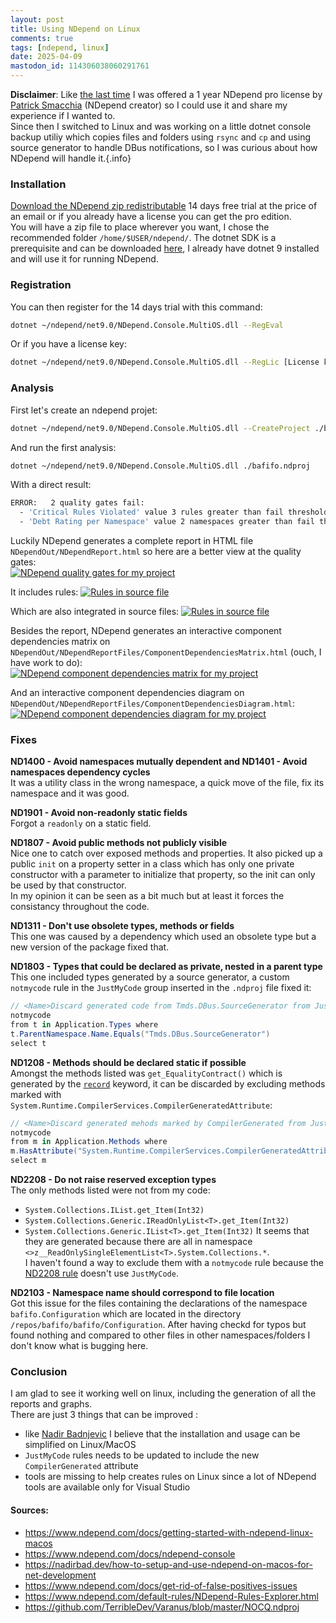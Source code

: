 ```yaml
---
layout: post
title: Using NDepend on Linux
comments: true
tags: [ndepend, linux]
date: 2025-04-09
mastodon_id: 114306038060291761
---
```


**Disclaimer**: Like [the last time][my-journey-with-ndepend] I was offered a 1 year NDepend pro license by [Patrick Smacchia][psmacchia] (NDepend creator) so I could use it and share my experience if I wanted to.  
Since then I switched to Linux and was working on a little dotnet console backup utiliy which copies files and folders using `rsync` and `cp` and using source generator to handle DBus notifications, so I was curious about how NDepend will handle it.{.info}

[my-journey-with-ndepend]: https://laedit.net/2017/05/16/my-journey-with-ndepend.html
[psmacchia]: https://blog.ndepend.com/author/psmacchia/

### Installation
[Download the NDepend zip redistributable][ndepend-download] 14 days free trial at the price of an email or if you already have a license you can get the pro edition.  
You will have a zip file to place wherever you want, I chose the recommended folder `/home/$USER/ndepend/`. The dotnet SDK is a prerequisite and can be downloaded [here][dotnet-download], I already have dotnet 9 installed and will use it for running NDepend.

[ndepend-download]: https://www.ndepend.com/download
[dotnet-download]: https://dotnet.microsoft.com/en-us/download/dotnet

### Registration
You can then register for the 14 days trial with this command:
``` bash
dotnet ~/ndepend/net9.0/NDepend.Console.MultiOS.dll --RegEval
```
Or if you have a license key:
``` bash
dotnet ~/ndepend/net9.0/NDepend.Console.MultiOS.dll --RegLic [License key]
```

### Analysis
First let's create an ndepend projet:
``` bash
dotnet ~/ndepend/net9.0/NDepend.Console.MultiOS.dll --CreateProject ./bafifo.ndproj ./bafifo/bafifo.csproj
``` 
And run the first analysis:
``` bash
dotnet ~/ndepend/net9.0/NDepend.Console.MultiOS.dll ./bafifo.ndproj
```
With a direct result:
``` bash
ERROR:   2 quality gates fail:
  - 'Critical Rules Violated' value 3 rules greater than fail threshold 0 rules
  - 'Debt Rating per Namespace' value 2 namespaces greater than fail threshold 0 namespaces
```

Luckily NDepend generates a complete report in HTML file `NDependOut/NDependReport.html` so here are a better view at the quality gates:  
[![NDepend quality gates for my project](/resources/using-ndepend-on-linux/ndepend-quality-gates.png)](/resources/using-ndepend-on-linux/ndepend-quality-gates.png)

It includes rules:
[![Rules in source file](/resources/using-ndepend-on-linux/ndepend-rules.png)](/resources/using-ndepend-on-linux/ndepend-rules.png)

Which are also integrated in source files:
[![Rules in source file](/resources/using-ndepend-on-linux/indications-in-source.png)](/resources/using-ndepend-on-linux/indications-in-source.png)

Besides the report, NDepend generates an interactive component dependencies matrix on `NDependOut/NDependReportFiles/ComponentDependenciesMatrix.html` (ouch, I have work to do):  
[![NDepend component dependencies matrix for my project](/resources/using-ndepend-on-linux/ndepend-dependencies-matrix.png)](/resources/using-ndepend-on-linux/ndepend-dependencies-matrix.png)

And an interactive component dependencies diagram on `NDependOut/NDependReportFiles/ComponentDependenciesDiagram.html`:  
[![NDepend component dependencies diagram for my project](/resources/using-ndepend-on-linux/ndepend-dependencies-diagram.png)](/resources/using-ndepend-on-linux/ndepend-dependencies-diagram)

### Fixes

**ND1400 - Avoid namespaces mutually dependent and ND1401 - Avoid namespaces dependency cycles**  
It was a utility class in the wrong namespace, a quick move of the file, fix its namespace and it was good.

**ND1901 - Avoid non-readonly static fields**  
Forgot a `readonly` on a static field.

**ND1807 - Avoid public methods not publicly visible**  
Nice one to catch over exposed methods and properties. It also picked up a public `init` on a property setter in a class which has only one private constructor with a parameter to initialize that property, so the init can only be used by that constructor.  
In my opinion it can be seen as a bit much but at least it forces the consistancy throughout the code.

**ND1311 - Don't use obsolete types, methods or fields**  
This one was caused by a dependency which used an obsolete type but a new version of the package fixed that.

**ND1803 - Types that could be declared as private, nested in a parent type**  
This one included types generated by a source generator, a custom `notmycode` rule in the `JustMyCode` group inserted in the `.ndproj` file fixed it:
```cs
// <Name>Discard generated code from Tmds.DBus.SourceGenerator from JustMyCode</Name>
notmycode
from t in Application.Types where
t.ParentNamespace.Name.Equals("Tmds.DBus.SourceGenerator")
select t
```

**ND1208 - Methods should be declared static if possible**  
Amongst the methods listed was `get_EqualityContract()` which is generated by the [`record`][record] keyword, it can be discarded by excluding methods marked with `System.Runtime.CompilerServices.CompilerGeneratedAttribute`:
```cs
// <Name>Discard generated mehods marked by CompilerGenerated from JustMyCode</Name>
notmycode
from m in Application.Methods where
m.HasAttribute("System.Runtime.CompilerServices.CompilerGeneratedAttribute".AllowNoMatch())
select m
```

**ND2208 - Do not raise reserved exception types**  
The only methods listed were not from my code:
- `System.Collections.IList.get_Item(Int32)`
- `System.Collections.Generic.IReadOnlyList<T>.get_Item(Int32)`
- `System.Collections.Generic.IList<T>.get_Item(Int32)`
It seems that they are generated because there are all in namespace `<>z__ReadOnlySingleElementList<T>.System.Collections.*`.  
I haven't found a way to exclude them with a `notmycode` rule because the [ND2208 rule][ND228-rule] doesn't use `JustMyCode`.

**ND2103 - Namespace name should correspond to file location**  
Got this issue for the files containing the declarations of the namespace `bafifo.Configuration` which are located in the directory `/repos/bafifo/bafifo/Configuration`. After having checkd for typos but found nothing and compared to other files in other namespaces/folders I don't know what is bugging here.

[record]: https://learn.microsoft.com/en-us/dotnet/csharp/language-reference/builtin-types/record
[ND228-rule]: https://www.ndepend.com/default-rules/NDepend-Rules-Explorer.html?ruleid=ND2208

### Conclusion
I am glad to see it working well on linux, including the generation of all the reports and graphs.  
There are just 3 things that can be improved :
- like [Nadir Badnjevic][Nadir-potential-enhancement] I believe that the installation and usage can be simplified on Linux/MacOS
- `JustMyCode` rules needs to be updated to include the new `CompilerGenerated` attribute
- tools are missing to help creates rules on Linux since a lot of NDepend tools are available only for Visual Studio

[Nadir-potential-enhancement]: https://nadirbad.dev/how-to-setup-and-use-ndepend-on-macos-for-net-development#heading-potential-enhancement


#### Sources:
- <https://www.ndepend.com/docs/getting-started-with-ndepend-linux-macos>
- <https://www.ndepend.com/docs/ndepend-console>
- <https://nadirbad.dev/how-to-setup-and-use-ndepend-on-macos-for-net-development>
- <https://www.ndepend.com/docs/get-rid-of-false-positives-issues>
- <https://www.ndepend.com/default-rules/NDepend-Rules-Explorer.html>
- <https://github.com/TerribleDev/Varanus/blob/master/NOCQ.ndproj>
